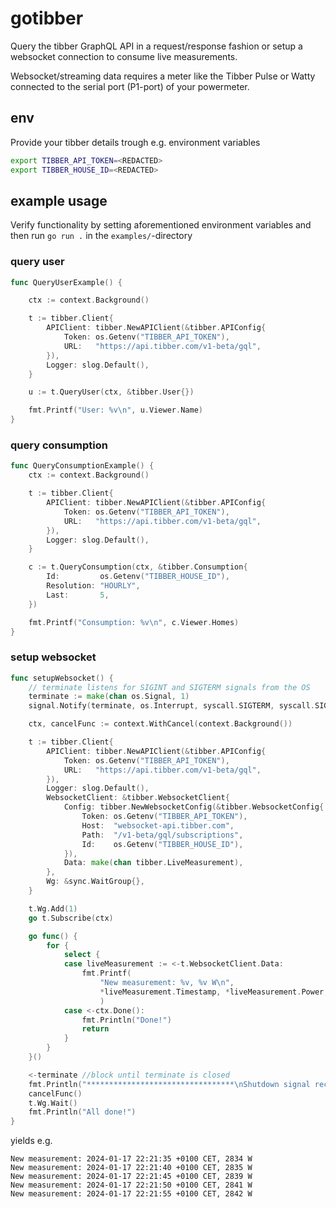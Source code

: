 # gotibber
Query the tibber GraphQL API in a request/response fashion or setup a websocket connection to consume live measurements.

Websocket/streaming data requires a meter like the Tibber Pulse or Watty connected to the serial port (P1-port) of your powermeter.

## env
Provide your tibber details trough e.g. environment variables 
```zsh
export TIBBER_API_TOKEN=<REDACTED>
export TIBBER_HOUSE_ID=<REDACTED>
```

## example usage
Verify functionality by setting aforementioned environment variables and then run `go run .` in the `examples/`-directory

### query user
```go
func QueryUserExample() {

	ctx := context.Background()

	t := tibber.Client{
		APIClient: tibber.NewAPIClient(&tibber.APIConfig{
			Token: os.Getenv("TIBBER_API_TOKEN"),
			URL:   "https://api.tibber.com/v1-beta/gql",
		}),
		Logger: slog.Default(),
	}

	u := t.QueryUser(ctx, &tibber.User{})

	fmt.Printf("User: %v\n", u.Viewer.Name)
}
```

### query consumption

```go
func QueryConsumptionExample() {
	ctx := context.Background()

	t := tibber.Client{
		APIClient: tibber.NewAPIClient(&tibber.APIConfig{
			Token: os.Getenv("TIBBER_API_TOKEN"),
			URL:   "https://api.tibber.com/v1-beta/gql",
		}),
		Logger: slog.Default(),
	}

	c := t.QueryConsumption(ctx, &tibber.Consumption{
		Id:         os.Getenv("TIBBER_HOUSE_ID"),
		Resolution: "HOURLY",
		Last:       5,
	})

	fmt.Printf("Consumption: %v\n", c.Viewer.Homes)
}
```

### setup websocket

```go
func setupWebsocket() {
	// terminate listens for SIGINT and SIGTERM signals from the OS
	terminate := make(chan os.Signal, 1)
	signal.Notify(terminate, os.Interrupt, syscall.SIGTERM, syscall.SIGINT)

	ctx, cancelFunc := context.WithCancel(context.Background())

	t := tibber.Client{
		APIClient: tibber.NewAPIClient(&tibber.APIConfig{
			Token: os.Getenv("TIBBER_API_TOKEN"),
			URL:   "https://api.tibber.com/v1-beta/gql",
		}),
		Logger: slog.Default(),
		WebsocketClient: &tibber.WebsocketClient{
			Config: tibber.NewWebsocketConfig(&tibber.WebsocketConfig{
				Token: os.Getenv("TIBBER_API_TOKEN"),
				Host:  "websocket-api.tibber.com",
				Path:  "/v1-beta/gql/subscriptions",
				Id:    os.Getenv("TIBBER_HOUSE_ID"),
			}),
			Data: make(chan tibber.LiveMeasurement),
		},
		Wg: &sync.WaitGroup{},
	}

	t.Wg.Add(1)
	go t.Subscribe(ctx)

	go func() {
		for {
			select {
			case liveMeasurement := <-t.WebsocketClient.Data:
				fmt.Printf(
					"New measurement: %v, %v W\n", 
					*liveMeasurement.Timestamp, *liveMeasurement.Power,
					)
			case <-ctx.Done():
				fmt.Println("Done!")
				return
			}
		}
	}()

	<-terminate //block until terminate is closed
	fmt.Println("*********************************\nShutdown signal received\n*********************************")
	cancelFunc()
	t.Wg.Wait()
	fmt.Println("All done!")
}

```

yields e.g.

```shell
New measurement: 2024-01-17 22:21:35 +0100 CET, 2834 W
New measurement: 2024-01-17 22:21:40 +0100 CET, 2835 W
New measurement: 2024-01-17 22:21:45 +0100 CET, 2839 W
New measurement: 2024-01-17 22:21:50 +0100 CET, 2841 W
New measurement: 2024-01-17 22:21:55 +0100 CET, 2842 W
```